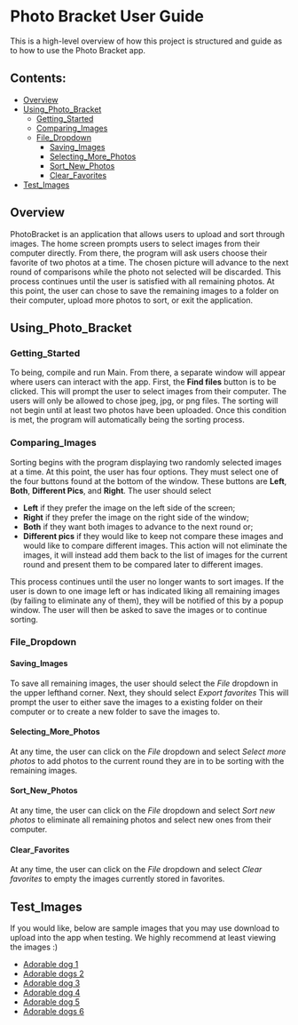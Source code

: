 # Photo Bracket User Guide

This is a high-level overview of how this project is structured and guide as to how to
 use the Photo Bracket app.

## Contents:
* [Overview](#overview)
* [Using_Photo_Bracket](#using_photo_bracket)
    * [Getting_Started](#getting_started)
    * [Comparing_Images](#comparing_images)
    * [File_Dropdown](#file_dropdown)
      * [Saving_Images](#saving_images)
      * [Selecting_More_Photos](#selecting_more_photos)
      * [Sort_New_Photos](#sort_new_photos)
      * [Clear_Favorites](#clear_favorites)
* [Test_Images](#test_images)

## Overview
PhotoBracket is an application that allows users to upload and sort through images. The home screen
 prompts users to select images from their computer directly. From there, the program will ask
  users choose their favorite of two photos at a time. The chosen picture will advance to the next
   round of comparisons while the photo not selected will be discarded. This process continues
    until the user is satisfied with all remaining photos. At this point, the user can chose to
     save the remaining images to a folder on their computer, upload more photos to sort, or exit
      the application.

## Using_Photo_Bracket

### Getting_Started
To being, compile and run Main. From there, a separate window will appear where users can interact
 with the app. First, the **Find files** button is to be clicked. This will prompt the user to select
 images from their computer. The users will only be allowed to chose jpeg, jpg, or png files. The
  sorting will not begin until at least two photos have been uploaded. Once this condition is met,
   the program will automatically being the sorting process.

### Comparing_Images
Sorting begins with the program displaying two randomly selected images at a time. At this point,
 the user has four options. They must select one of the four buttons found at the bottom of the
  window. These buttons are **Left**, **Both**, **Different Pics**, and **Right**. The user should select
   * **Left** if they prefer the image on the left side of the screen;
   * **Right** if they prefer the image on the right side of the window;
   * **Both** if they want both images to advance to the next round or;
   * **Different pics** if they would like to keep not compare these images and would like to
      compare different images. This action will not eliminate the images, it will instead add them
       back to the list of images for the current round and present them to be compared later to
        different images.

   This process continues until the user no longer wants to sort images. If
    the user is down to one image left or has indicated liking all remaining images (by
     failing to eliminate any of them), they will be notified of this by a popup window. The
      user will then be asked to save the images or to continue sorting.

### File_Dropdown

#### Saving_Images
To save all remaining images, the user should select the *File* dropdown in the upper lefthand
 corner. Next, they should select *Export favorites* This will prompt the user to either save
  the images to a existing folder on their computer or to create a new folder to save the images
   to.

#### Selecting_More_Photos
At any time, the user can click on the *File* dropdown and select *Select more photos* to add
 photos to the current round they are in to be sorting with the remaining images.

#### Sort_New_Photos
At any time, the user can click on the *File* dropdown and select *Sort new photos* to eliminate
 all remaining photos and select new ones from their computer.

#### Clear_Favorites
At any time, the user can click on the *File* dropdown and select *Clear favorites* to empty the
 images currently stored in favorites.

## Test_Images
If you would like, below are sample images that you may use download to upload into the app when
 testing. We highly recommend at least viewing the images :)
* [Adorable dog 1](https://cf.ltkcdn.net/dogs/images/orig/206270-1600x1067-Christmas-puppy.jpg)
* [Adorable dogs 2](https://i5.walmartimages.com/asr/83977e3f-18bc-4239-8ec3-dcbf2f4b222d_1.0ed5daec862d4564bf7fd4334ff88bb2.jpeg)
* [Adorable dog 3](https://dogtime.com/assets/uploads/2017/12/christmas-safety-tips-dogs-2-1280x720.jpg)
* [Adorable dog 4](https://www.rover.com/blog/wp-content/uploads/2016/12/christmas-pitbull-668x540.jpg)
* [Adorable dog 5](https://curiocity.com/toronto/wp-content/uploads/2020/11/xmasdog.jpg)
* [Adorable dogs 6](https://grandhavenpetresort.com.au/wp-content/uploads/Dogs-Puppy-cats-Animals-Christmas-Photos-Images.jpg)
